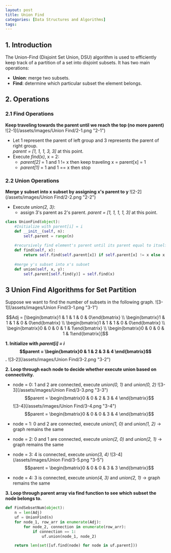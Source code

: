 ```yaml
---
layout: post
title: Union Find
categories: [Data Structures and Algorithms]
tags: 
---
```


## 1. Introduction
The Union-Find (Disjoint Set Union, DSU) algorithm is used to efficiently keep track of a partition of a set into disjoint subsets.
It has two main operations: <br>
- **Union**: merge two subsets.
- **Find**: determine which particular subset the element belongs.

## 2. Operations
### 2.1 Find Operations
**Keep traveling towards the parent until we reach the top (no more parent)**
![2-1](/assets/images/Union Find/2-1.png "2-1")

- Let 1 represent the parent of left group and 3 represents the parent of right group. <br>
	_parent = [1, 1, 1, 3, 3]_ at this point.
- Execute _find(x)_, x = 2:
	- _parent[2]_ = 1 and 1 != x then keep traveling x = parent[x] = 1
	- _parent[1]_ = 1 and 1 == x then stop
	
### 2.2 Union Operations
**Merge y subset into x subset by assigning x's parent to y**
![2-2](/assets/images/Union Find/2-2.png "2-2")
- Execute _union(2, 3)_: 
	- assign 3's parent as 2's parent. _parent = [1, 1, 1, 1, 3]_ at this point.

```python
class UnionFind(object):
	#Initialize with parent[i] = i
	def __init__(self, n):
		self.parent = range(n)
	
	#recursively find element's parent until its parent equal to itself (no parent)
	def find(self, x):
		return self.find(self.parent[x]) if self.parent[x] != x else x
	
	#merge y's subset into x's subset
	def union(self, x, y):
		self.parent[self.find(y)] = self.find(x)
```

## 3 Union Find Algorithms for Set Partition
Suppose we want to find the number of subsets in the following graph.
![3-1](/assets/images/Union Find/3-1.png "3-1")

$$Adj = [\begin{bmatrix}1 & 1 & 1 & 0 & 0\end{bmatrix} \\ \begin{bmatrix}1 & 1 & 1 & 0 & 0\end{bmatrix} \\ \begin{bmatrix}1 & 1 & 1 & 0 & 0\end{bmatrix} \\ \begin{bmatrix}0 & 0 & 0 & 1 & 1\end{bmatrix} \\ \begin{bmatrix}0 & 0 & 0 & 1 & 1\end{bmatrix}]$$

**1. Initialize with _parent[i] = i_ $$parent = \begin{bmatrix}0 & 1 & 2 & 3 & 4 \end{bmatrix}$$.**
![3-2](/assets/images/Union Find/3-2.png "3-2")

**2. Loop through each node to decide whether execute union based on connectivity.**

- node = 0: 1 and 2 are connected, execute _union(0, 1)_ and _union(0, 2)_ 
![3-3](/assets/images/Union Find/3-3.png "3-3")
$$parent = \begin{bmatrix}0 & 0 & 2 & 3 & 4 \end{bmatrix}$$
![3-4](/assets/images/Union Find/3-4.png "3-4")
$$parent = \begin{bmatrix}0 & 0 & 0 & 3 & 4 \end{bmatrix}$$

- node = 1: 0 and 2 are connected, execute _union(1, 0)_ and _union(1, 2)_ -> graph remains the same
- node = 2: 0 and 1 are connected, execute _union(2, 0)_ and _union(2, 1)_ -> graph remains the same
- node = 3: 4 is connected, execute _union(3, 4)_
![3-4](/assets/images/Union Find/3-5.png "3-5")
$$parent = \begin{bmatrix}0 & 0 & 0 & 3 & 3 \end{bmatrix}$$
- node = 4: 3 is connected, execute _union(4, 3)_ and _union(2, 1)_ -> graph remains the same

**3. Loop through parent array via find function to see which subset the node belongs to.**


```python
def FindSebsetNum(object):
	n = len(Adj)
	uf = UnionFind(n)
	for node_1, row_arr in enumerate(Adj):
		for node_2, connection in enumerate(row_arr):
			if connection == 1:
				uf.union(node_1, node_2)

	return len(set([uf.find(node) for node in uf.parent]))
```